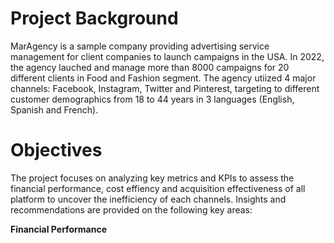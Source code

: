 # Project Background
MarAgency is a sample company providing advertising service management for client companies to launch campaigns in the USA. In 2022, the agency lauched and manage more than 8000 campaigns for 20 different clients in Food and Fashion segment. The agency utiized 4 major channels: Facebook, Instagram, Twitter and Pinterest, targeting to different customer demographics from 18 to 44 years in 3 languages (English, Spanish and French). 

# Objectives
The project focuses on analyzing key metrics and KPIs to assess the financial performance, cost effiency and acquisition effectiveness of all platform to uncover the inefficiency of each channels. Insights and recommendations are provided on the following key areas:

<b>Financial Performance <b>
